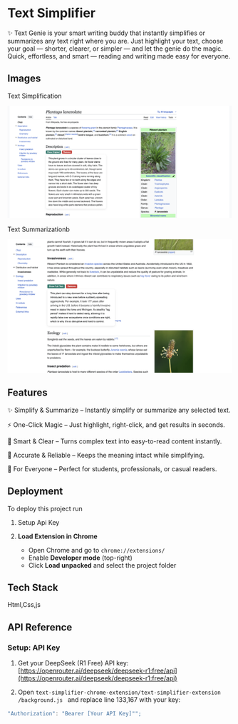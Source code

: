 
# Text Simplifier

✨ Text Genie is your smart writing buddy that instantly simplifies or summarizes any text right where you are. Just highlight your text, choose your goal — shorter, clearer, or simpler — and let the genie do the magic. Quick, effortless, and smart — reading and writing made easy for everyone.


## Images

Text Simplification

![Simplify Demo](/project1.png)

Text Summarizationb

![Recipe Genie Demo](/project2.png)






## Features

✨ Simplify & Summarize – Instantly simplify or summarize any selected text.

⚡ One-Click Magic – Just highlight, right-click, and get results in seconds.

📝 Smart & Clear – Turns complex text into easy-to-read content instantly.

🎯 Accurate & Reliable – Keeps the meaning intact while simplifying.

🌟 For Everyone – Perfect for students, professionals, or casual readers.

## Deployment

To deploy this project run

1) Setup Api Key

2) **Load Extension in Chrome**  
   - Open Chrome and go to `chrome://extensions/`  
   - Enable **Developer mode** (top-right)  
   - Click **Load unpacked** and select the project folder 




## Tech Stack

Html,Css,js




## API Reference

### Setup: API Key

1. Get your DeepSeek (R1 Free) API key:  
   [https://openrouter.ai/deepseek/deepseek-r1:free/api](https://openrouter.ai/deepseek/deepseek-r1:free/api)

2. Open `text-simplifier-chrome-extension/text-simplifier-extension
/background.js
` and replace line 133,167 with your key:

```javascript
"Authorization": "Bearer [Your API Key]"";


